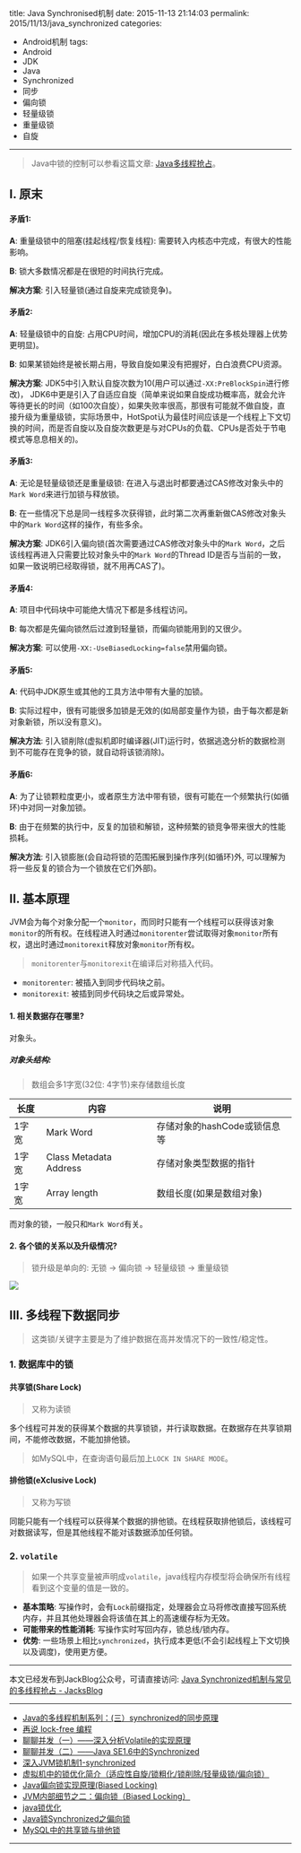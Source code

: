 title: Java Synchronised机制
date: 2015-11-13 21:14:03
permalink: 2015/11/13/java_synchronized
categories:
- Android机制
tags:
- Android
- JDK
- Java
- Synchronized
- 同步
- 偏向锁
- 轻量级锁
- 重量级锁
- 自旋

---

> Java中锁的控制可以参看这篇文章: [Java多线程抢占](http://blog.dreamtobe.cn/2015/03/25/Java多线程抢占/)。

## I. 原末

#### 矛盾1:

**A**: 重量级锁中的阻塞(挂起线程/恢复线程): 需要转入内核态中完成，有很大的性能影响。

**B**: 锁大多数情况都是在很短的时间执行完成。

**解决方案**: 引入轻量锁(通过自旋来完成锁竞争)。

<!-- more -->

#### 矛盾2:

**A**: 轻量级锁中的自旋: 占用CPU时间，增加CPU的消耗(因此在多核处理器上优势更明显)。

**B**: 如果某锁始终是被长期占用，导致自旋如果没有把握好，白白浪费CPU资源。

**解决方案**: JDK5中引入默认自旋次数为10(用户可以通过`-XX:PreBlockSpin`进行修改)， JDK6中更是引入了自适应自旋（简单来说如果自旋成功概率高，就会允许等待更长的时间（如100次自旋），如果失败率很高，那很有可能就不做自旋，直接升级为重量级锁，实际场景中，HotSpot认为最佳时间应该是一个线程上下文切换的时间，而是否自旋以及自旋次数更是与对CPUs的负载、CPUs是否处于节电模式等息息相关的)。

#### 矛盾3:

**A**: 无论是轻量级锁还是重量级锁: 在进入与退出时都要通过CAS修改对象头中的`Mark Word`来进行加锁与释放锁。

**B**: 在一些情况下总是同一线程多次获得锁，此时第二次再重新做CAS修改对象头中的`Mark Word`这样的操作，有些多余。

**解决方案**: JDK6引入偏向锁(首次需要通过CAS修改对象头中的`Mark Word`，之后该线程再进入只需要比较对象头中的`Mark Word`的Thread ID是否与当前的一致，如果一致说明已经取得锁，就不用再CAS了)。

#### 矛盾4:

**A**: 项目中代码块中可能绝大情况下都是多线程访问。

**B**: 每次都是先偏向锁然后过渡到轻量锁，而偏向锁能用到的又很少。

**解决方案**: 可以使用`-XX:-UseBiasedLocking=false`禁用偏向锁。

#### 矛盾5:

**A**: 代码中JDK原生或其他的工具方法中带有大量的加锁。

**B**: 实际过程中，很有可能很多加锁是无效的(如局部变量作为锁，由于每次都是新对象新锁，所以没有意义)。

**解决方法**: 引入锁削除(虚拟机即时编译器(JIT)运行时，依据逃逸分析的数据检测到不可能存在竞争的锁，就自动将该锁消除)。

#### 矛盾6:

**A**: 为了让锁颗粒度更小，或者原生方法中带有锁，很有可能在一个频繁执行(如循环)中对同一对象加锁。

**B**: 由于在频繁的执行中，反复的加锁和解锁，这种频繁的锁竞争带来很大的性能损耗。

**解决方法**: 引入锁膨胀(会自动将锁的范围拓展到操作序列(如循环)外, 可以理解为将一些反复的锁合为一个锁放在它们外部)。


## II. 基本原理

JVM会为每个对象分配一个`monitor`，而同时只能有一个线程可以获得该对象`monitor`的所有权。在线程进入时通过`monitorenter`尝试取得对象`monitor`所有权，退出时通过`monitorexit`释放对象`monitor`所有权。

> `monitorenter`与`monitorexit`在编译后对称插入代码。

- `monitorenter`: 被插入到同步代码块之前。
- `monitorexit`: 被插到同步代码块之后或异常处。


#### 1. 相关数据存在哪里?

对象头。

##### 对象头结构:
> 数组会多1字宽(32位: 4字节)来存储数组长度

长度 | 内容 | 说明
-|-|-
1字宽 | Mark Word | 存储对象的hashCode或锁信息等
1字宽 | Class Metadata Address | 存储对象类型数据的指针
1字宽 | Array length | 数组长度(如果是数组对象)

而对象的锁，一般只和`Mark Word`有关。

#### 2. 各个锁的关系以及升级情况?

> 锁升级是单向的: 无锁 -> 偏向锁 -> 轻量级锁 -> 重量级锁

![](/img/java_synchronized.png)

## III. 多线程下数据同步

> 这类锁/关键字主要是为了维护数据在高并发情况下的一致性/稳定性。

### 1. 数据库中的锁

#### 共享锁(Share Lock)

> 又称为读锁

多个线程可并发的获得某个数据的共享锁锁，并行读取数据。在数据存在共享锁期间，不能修改数据，不能加排他锁。

> 如MySQL中，在查询语句最后加上`LOCK IN SHARE MODE`。

#### 排他锁(eXclusive Lock)

> 又称为写锁

同能只能有一个线程可以获得某个数据的排他锁。在线程获取排他锁后，该线程可对数据读写，但是其他线程不能对该数据添加任何锁。

### 2. `volatile`

> 如果一个共享变量被声明成`volatile`，java线程内存模型将会确保所有线程看到这个变量的值是一致的。

- **基本策略**: 写操作时，会有`Lock`前缀指定，处理器会立马将修改直接写回系统内存，并且其他处理器会将该值在其上的高速缓存标为无效。
- **可能带来的性能消耗**: 写操作实时写回内存，锁总线/锁内存。
- **优势**: 一些场景上相比`synchronized`，执行成本更低(不会引起线程上下文切换以及调度)，使用更方便。

---

本文已经发布到JackBlog公众号，可请直接访问: [Java Synchronized机制与常见的多线程抢占 - JacksBlog](https://mp.weixin.qq.com/s?__biz=MzIyMjQxMzAzOA==&mid=2247483673&idx=1&sn=cc20b1149e9ffed649dd00d8737e6a08)

---

- [Java的多线程机制系列：(三）synchronized的同步原理](http://www.cnblogs.com/mengheng/p/3491304.html)
- [再说 lock-free 编程](http://www.cnblogs.com/lucifer1982/archive/2009/04/08/1431992.html)
- [聊聊并发（一）——深入分析Volatile的实现原理](http://www.infoq.com/cn/articles/ftf-java-volatile)
- [聊聊并发（二）——Java SE1.6中的Synchronized](http://www.infoq.com/cn/articles/java-se-16-synchronized)
- [深入JVM锁机制1-synchronized](http://blog.csdn.net/chen77716/article/details/6618779)
- [虚拟机中的锁优化简介（适应性自旋/锁粗化/锁削除/轻量级锁/偏向锁）](http://icyfenix.iteye.com/blog/1018932)
- [Java偏向锁实现原理(Biased Locking)](http://my.oschina.net/u/140462/blog/490897)
- [JVM内部细节之二：偏向锁（Biased Locking）](http://www.cnblogs.com/javaminer/p/3892288.html)
- [java锁优化](http://luojinping.com/2015/07/09/java锁优化/)
- [Java锁Synchronized之偏向锁](http://blog.sina.com.cn/s/blog_c038e9930102v2hs.html)
- [MySQL中的共享锁与排他锁](http://www.hollischuang.com/archives/923)

---
